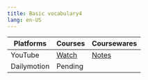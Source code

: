```yaml
---
title: Basic vocabulary4
lang: en-US
---
```


| Platforms | Courses                                                                                      | Coursewares                                                     |
|-----------|----------------------------------------------------------------------------------------------|-----------------------------------------------------------------|
| YouTube   | [Watch](https://www.youtube.com/watch?v=7pSQoHhiD3c&list=PLm0MFkgiW1JivqeqHCq9A1igNbNrfiwfw) | [Notes](../../public/english/Basic%20Courses/pdf/4%20Notes.pdf) |
| Dailymotion  | Pending                                                                                      |                                                                 |

